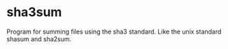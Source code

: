 # sha3sum
Program for summing files using the sha3 standard. Like the unix standard shasum and sha2sum.
